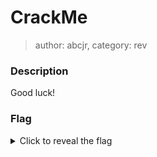 # CrackMe
> author: abcjr, category: rev

### Description
Good luck!

### Flag
<details>
  <summary>Click to reveal the flag</summary>
  UVT{crackmetest}
</details>